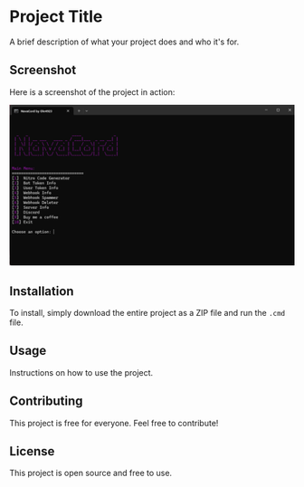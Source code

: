 # Project Title

A brief description of what your project does and who it's for.

## Screenshot

Here is a screenshot of the project in action:

![Project Screenshot](Screenshot.png)

## Installation

To install, simply download the entire project as a ZIP file and run the `.cmd` file.

## Usage

Instructions on how to use the project.

## Contributing

This project is free for everyone. Feel free to contribute!

## License

This project is open source and free to use.
